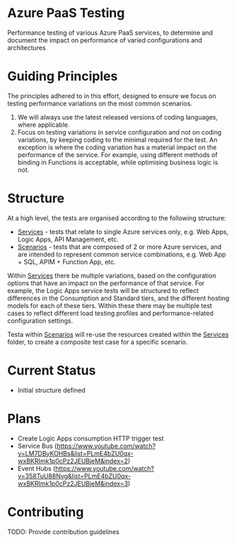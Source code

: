 # Azure PaaS Testing
Performance testing of various Azure PaaS services, to determine and document the impact on performance of varied configurations and architectures

# Guiding Principles

The principles adhered to in this effort, designed to ensure we focus on testing performance variations on the most common scenarios.

1. We will always use the latest released versions of coding languages, where applicable.
2. Focus on testing variations in service configuration and not on coding variations, by keeping coding to the minimal required for the test. An exception is where the coding variation has a material impact on the performance of the service. For example, using different methods of binding in Functions is acceptable, while optimising business logic is not.

# Structure

At a high level, the tests are organised according to the following structure:

- [Services](/services/) - tests that relate to single Azure services only, e.g. Web Apps, Logic Apps, API Management, etc.
- [Scenarios](/scenarios/) - tests that are composed of 2 or more Azure services, and are intended to represent common service combinations, e.g. Web App + SQL, APIM + Function App, etc.

Within [Services](/services/) there be multiple variations, based on the configuration options that have an impact on the performance of that service.  For example, the Logic Apps service tests will be structured to reflect differences in the Consumption and Standard tiers, and the different hosting models for each of these tiers. Within these there may be multiple test cases to reflect different load testing profiles and performance-related configuration settings.

Testa within [Scenarios](/scenarios/) will re-use the resources created within the [Services](/services/) folder, to create a composite test case for a specific scenario.

# Current Status

- Initial structure defined

# Plans

- Create Logic Apps consumption HTTP trigger test
- Service Bus (https://www.youtube.com/watch?v=LM7DByKOHBs&list=PLmE4bZU0qx-wxBKRImk1p0cPz2JEUBjeM&index=2)
- Event Hubs (https://www.youtube.com/watch?v=358TuU88Nvg&list=PLmE4bZU0qx-wxBKRImk1p0cPz2JEUBjeM&index=3)

# Contributing

TODO: Provide contribution guidelines